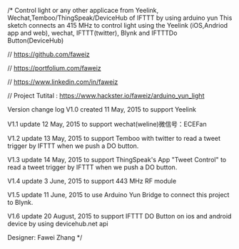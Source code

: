 /*
 Control light or any other applicace from Yeelink, Wechat,Temboo/ThingSpeak/DeviceHub of IFTTT by using arduino yun
 This sketch connects an 415 MHz to control light using the Yeelink (iOS,Andriod app and web), wechat, IFTTT(twitter), Blynk and IFTTTDo Button(DeviceHub)
 
 // https://github.com/faweiz
 
 // https://portfolium.com/faweiz
 
 // https://www.linkedin.com/in/faweiz
 
 // Project Tutital : https://www.hackster.io/faweiz/arduino_yun_light
 
 Version change log
 V1.0 created 11 May, 2015 to support Yeelink
 
 V1.1 update  12 May, 2015 to support wechat(weline)微信号：ECEFan
 
 V1.2 update  13 May, 2015 to support Temboo with twitter to read a tweet trigger by IFTTT when we push a DO button.
 
 V1.3 update  14 May, 2015 to support ThingSpeak's App "Tweet Control" to read a tweet trigger by IFTTT when we push a DO     button. 
 
 V1.4 update   3 June, 2015 to support 443 MHz RF module
 
 V1.5 update  11 June, 2015 to use Arduino Yun Bridge to connect this project to Blynk.
 
 V1.6 update  20 August, 2015 to support IFTTT DO Button on ios and android device by using devicehub.net api
 
 
 Designer: Fawei Zhang 
 */
